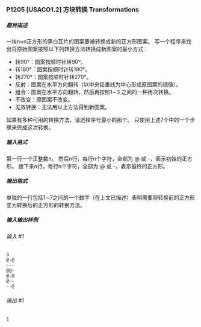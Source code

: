 ### P1205 [USACO1.2] 方块转换 Transformations

##### 题目描述
一块n×n正方形的黑白瓦片的图案要被转换成新的正方形图案。
写一个程序来找出将原始图案按照以下列转换方法转换成新图案的最小方式：

- 转90°：图案按顺时针转90°。
- 转180°：图案按顺时针转180°。
- 转270°：图案按顺时针转270°。
- 反射：图案在水平方向翻转（以中央铅垂线为中心形成原图案的镜像）。
- 组合：图案在水平方向翻转，然后再按照1∼3 之间的一种再次转换。
- 不改变：原图案不改变。
- 无效转换：无法用以上方法得到新图案。

如果有多种可用的转换方法，请选择序号最小的那个。
只使用上述7个中的一个步骤来完成这次转换。

##### 输入格式
第一行一个正整数n。
然后n行，每行n个字符，全部为 @ 或 -，表示初始的正方形。
接下来n行，每行n个字符，全部为 @ 或 -，表示最终的正方形。

##### 输出格式
单独的一行包括1∼7之间的一个数字（在上文已描述）表明需要将转换前的正方形变为转换后的正方形的转换方法。

##### 输入输出样例
###### 输入 #1
~~~
3
@-@
---
@@-
@-@
@--
--@
~~~  
###### 输出 #1
~~~
1
~~~
